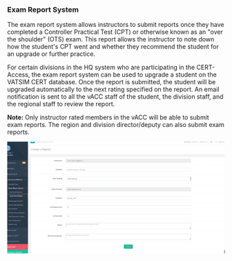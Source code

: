 ### Exam Report System
The exam report system allows instructors to submit reports once they have completed a Controller Practical Test (CPT) or otherwise known as an "over the shoulder" (OTS) exam. This report allows the instructor to note down how the student's CPT went and whether they recommend the student for an upgrade or further practice.

For certain divisions in the HQ system who are participating in the CERT-Access, the exam report system can be used to upgrade a student on the VATSIM CERT database. Once the report is submitted, the student will be upgraded automatically to the next rating specified on the report. An email notification is sent to all the vACC staff of the student, the division staff, and the regional staff to review the report.

**Note:** Only instructor rated members in the vACC will be able to submit exam reports. The region and division director/deputy can also submit exam reports.

![](/assets/ers1.PNG)